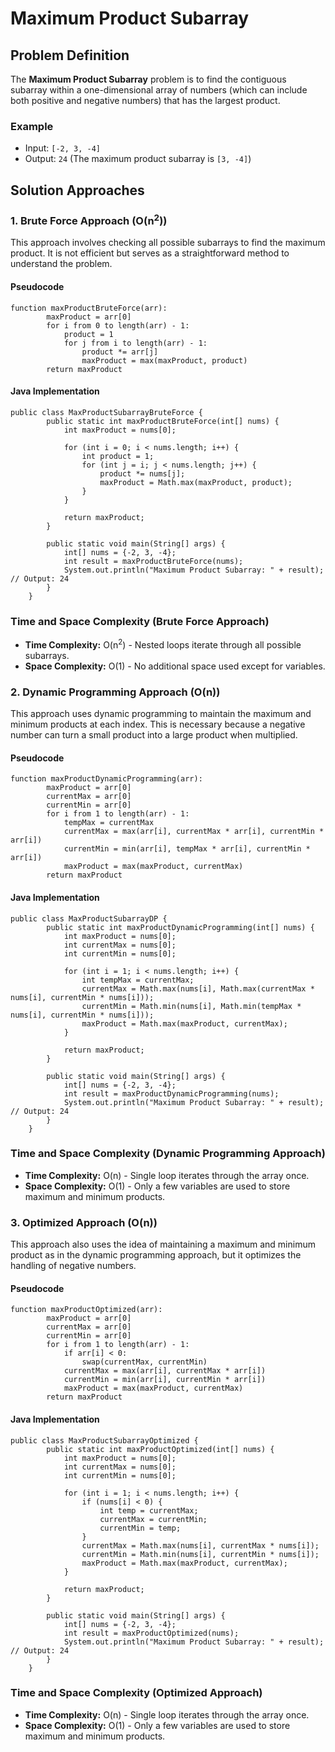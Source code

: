 Maximum Product Subarray
========================

Problem Definition
------------------

The **Maximum Product Subarray** problem is to find the contiguous subarray within a one-dimensional array of numbers (which can include both positive and negative numbers) that has the largest product.

### Example

*   Input: `[-2, 3, -4]`
*   Output: `24` (The maximum product subarray is `[3, -4]`)

Solution Approaches
-------------------

### 1\. Brute Force Approach (O(n<sup>2</sup>))

This approach involves checking all possible subarrays to find the maximum product. It is not efficient but serves as a straightforward method to understand the problem.

#### Pseudocode

    function maxProductBruteForce(arr):
            maxProduct = arr[0]
            for i from 0 to length(arr) - 1:
                product = 1
                for j from i to length(arr) - 1:
                    product *= arr[j]
                    maxProduct = max(maxProduct, product)
            return maxProduct
        

#### Java Implementation

    public class MaxProductSubarrayBruteForce {
            public static int maxProductBruteForce(int[] nums) {
                int maxProduct = nums[0];
    
                for (int i = 0; i < nums.length; i++) {
                    int product = 1;
                    for (int j = i; j < nums.length; j++) {
                        product *= nums[j];
                        maxProduct = Math.max(maxProduct, product);
                    }
                }
    
                return maxProduct;
            }
    
            public static void main(String[] args) {
                int[] nums = {-2, 3, -4};
                int result = maxProductBruteForce(nums);
                System.out.println("Maximum Product Subarray: " + result);  // Output: 24
            }
        }
        

### Time and Space Complexity (Brute Force Approach)

*   **Time Complexity:** O(n<sup>2</sup>) - Nested loops iterate through all possible subarrays.
*   **Space Complexity:** O(1) - No additional space used except for variables.

### 2\. Dynamic Programming Approach (O(n))

This approach uses dynamic programming to maintain the maximum and minimum products at each index. This is necessary because a negative number can turn a small product into a large product when multiplied.

#### Pseudocode

    function maxProductDynamicProgramming(arr):
            maxProduct = arr[0]
            currentMax = arr[0]
            currentMin = arr[0]
            for i from 1 to length(arr) - 1:
                tempMax = currentMax
                currentMax = max(arr[i], currentMax * arr[i], currentMin * arr[i])
                currentMin = min(arr[i], tempMax * arr[i], currentMin * arr[i])
                maxProduct = max(maxProduct, currentMax)
            return maxProduct
        

#### Java Implementation

    public class MaxProductSubarrayDP {
            public static int maxProductDynamicProgramming(int[] nums) {
                int maxProduct = nums[0];
                int currentMax = nums[0];
                int currentMin = nums[0];
    
                for (int i = 1; i < nums.length; i++) {
                    int tempMax = currentMax;
                    currentMax = Math.max(nums[i], Math.max(currentMax * nums[i], currentMin * nums[i]));
                    currentMin = Math.min(nums[i], Math.min(tempMax * nums[i], currentMin * nums[i]));
                    maxProduct = Math.max(maxProduct, currentMax);
                }
    
                return maxProduct;
            }
    
            public static void main(String[] args) {
                int[] nums = {-2, 3, -4};
                int result = maxProductDynamicProgramming(nums);
                System.out.println("Maximum Product Subarray: " + result);  // Output: 24
            }
        }
        

### Time and Space Complexity (Dynamic Programming Approach)

*   **Time Complexity:** O(n) - Single loop iterates through the array once.
*   **Space Complexity:** O(1) - Only a few variables are used to store maximum and minimum products.

### 3\. Optimized Approach (O(n))

This approach also uses the idea of maintaining a maximum and minimum product as in the dynamic programming approach, but it optimizes the handling of negative numbers.

#### Pseudocode

    function maxProductOptimized(arr):
            maxProduct = arr[0]
            currentMax = arr[0]
            currentMin = arr[0]
            for i from 1 to length(arr) - 1:
                if arr[i] < 0:
                    swap(currentMax, currentMin)
                currentMax = max(arr[i], currentMax * arr[i])
                currentMin = min(arr[i], currentMin * arr[i])
                maxProduct = max(maxProduct, currentMax)
            return maxProduct
        

#### Java Implementation

    public class MaxProductSubarrayOptimized {
            public static int maxProductOptimized(int[] nums) {
                int maxProduct = nums[0];
                int currentMax = nums[0];
                int currentMin = nums[0];
    
                for (int i = 1; i < nums.length; i++) {
                    if (nums[i] < 0) {
                        int temp = currentMax;
                        currentMax = currentMin;
                        currentMin = temp;
                    }
                    currentMax = Math.max(nums[i], currentMax * nums[i]);
                    currentMin = Math.min(nums[i], currentMin * nums[i]);
                    maxProduct = Math.max(maxProduct, currentMax);
                }
    
                return maxProduct;
            }
    
            public static void main(String[] args) {
                int[] nums = {-2, 3, -4};
                int result = maxProductOptimized(nums);
                System.out.println("Maximum Product Subarray: " + result);  // Output: 24
            }
        }
        

### Time and Space Complexity (Optimized Approach)

*   **Time Complexity:** O(n) - Single loop iterates through the array once.
*   **Space Complexity:** O(1) - Only a few variables are used to store maximum and minimum products.